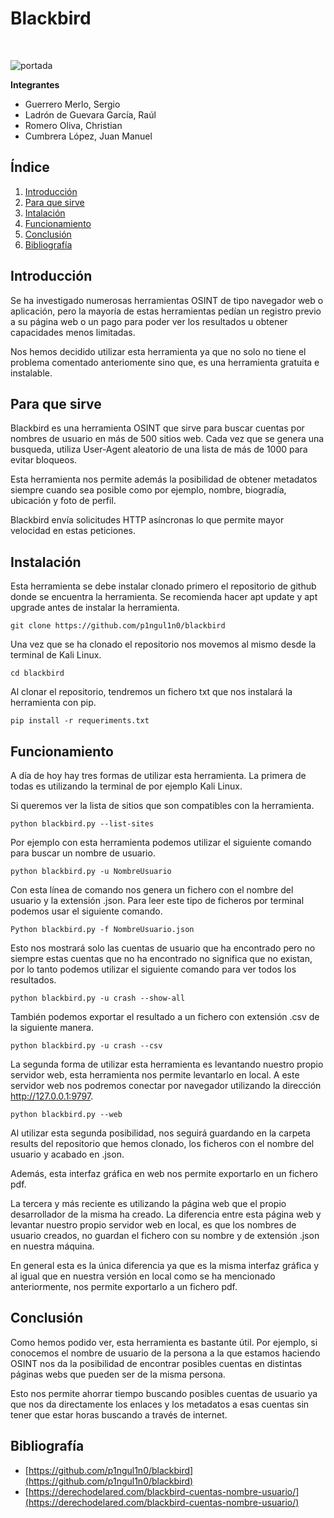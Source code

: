 # Blackbird

</br>

![portada](/herramientas/img/portadabb.png)

**Integrantes**

- Guerrero Merlo, Sergio
- Ladrón de Guevara García, Raúl
- Romero Oliva, Christian
- Cumbrera López, Juan Manuel

## Índice

1. [Introducción](#introducción)
2. [Para que sirve](#para-que-sirve)
3. [Intalación](#instalación)
4. [Funcionamiento](#funcionamiento)
5. [Conclusión](#conclusión)
6. [Bibliografía](#bibliografía)

## Introducción

Se ha investigado numerosas herramientas OSINT de tipo navegador web o aplicación, pero la mayoría de estas herramientas pedían un registro previo a su página web o un pago para poder ver los resultados u obtener capacidades menos limitadas.

Nos hemos decidido utilizar esta herramienta ya que no solo no tiene el problema comentado anteriomente sino que, es una herramienta gratuita e instalable.

## Para que sirve

Blackbird es una herramienta OSINT que sirve para buscar cuentas por nombres de usuario en más de 500 sitios web. Cada vez que se genera una busqueda, utiliza User-Agent aleatorio de una lista de más de 1000 para evitar bloqueos.

Esta herramienta nos permite además la posibilidad de obtener metadatos siempre cuando sea posible como por ejemplo, nombre, biogradía, ubicación y foto de perfil.

Blackbird envía solicitudes HTTP asíncronas lo que permite mayor velocidad en estas peticiones.

## Instalación

Esta herramienta se debe instalar clonado primero el repositorio de github donde se encuentra la herramienta. Se recomienda hacer apt update y apt upgrade antes de instalar la herramienta.

```git clone https://github.com/p1ngul1n0/blackbird```

Una vez que se ha clonado el repositorio nos movemos al mismo desde la terminal de Kali Linux.

```cd blackbird```

Al clonar el repositorio, tendremos un fichero txt que nos instalará la herramienta con pip.

```pip install -r requeriments.txt```

## Funcionamiento

A día de hoy hay tres formas de utilizar esta herramienta. La primera de todas es utilizando la terminal de por ejemplo Kali Linux. 

Si queremos ver la lista de sitios que son compatibles con la herramienta.

```python blackbird.py --list-sites```

Por ejemplo con esta herramienta podemos utilizar el siguiente comando para buscar un nombre de usuario.

```python blackbird.py -u NombreUsuario```

Con esta línea de comando nos genera un fichero con el nombre del usuario y la extensión .json. Para leer este tipo de ficheros por terminal podemos usar el siguiente comando.

```Python blackbird.py -f NombreUsuario.json```

Esto nos mostrará solo las cuentas de usuario que ha encontrado pero no siempre estas cuentas que no ha encontrado no significa que no existan, por lo tanto podemos utilizar el siguiente comando para ver todos los resultados.

```python blackbird.py -u crash --show-all```

También podemos exportar el resultado a un fichero con extensión .csv de la siguiente manera.

```python blackbird.py -u crash --csv```

La segunda forma de utilizar esta herramienta es levantando nuestro propio servidor web, esta herramienta nos permite levantarlo en local. A este servidor web nos podremos conectar por navegador utilizando la dirección http://127.0.0.1:9797.

```python blackbird.py --web```

Al utilizar esta segunda posibilidad, nos seguirá guardando en la carpeta results del repositorio que hemos clonado, los ficheros con el nombre del usuario y acabado en .json.

Además, esta interfaz gráfica en web nos permite exportarlo en un fichero pdf.

La tercera y más reciente es utilizando la página web que el propio desarrollador de la misma ha creado. La diferencia entre esta página web y levantar nuestro propio servidor web en local, es que los nombres de usuario creados, no guardan el fichero con su nombre y de extensión .json en nuestra máquina. 

En general esta es la única diferencia ya que es la misma interfaz gráfica y al igual que en nuestra versión en local como se ha mencionado anteriormente, nos permite exportarlo a un fichero pdf.

## Conclusión

Como hemos podido ver, esta herramienta es bastante útil. Por ejemplo, si conocemos el nombre de usuario de la persona a la que estamos haciendo OSINT nos da la posibilidad de encontrar posibles cuentas en distintas páginas webs que pueden ser de la misma persona.

Esto nos permite ahorrar tiempo buscando posibles cuentas de usuario ya que nos da directamente los enlaces y los metadatos a esas cuentas sin tener que estar horas buscando a través de internet.

## Bibliografía

- [https://github.com/p1ngul1n0/blackbird](https://github.com/p1ngul1n0/blackbird)
- [https://derechodelared.com/blackbird-cuentas-nombre-usuario/](https://derechodelared.com/blackbird-cuentas-nombre-usuario/)
